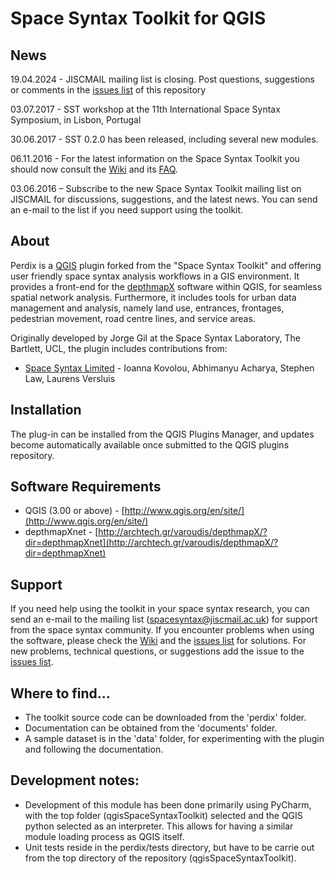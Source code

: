 # Space Syntax Toolkit for QGIS

## News
19.04.2024 - JISCMAIL mailing list is closing. Post questions, suggestions or comments in the [issues list](https://github.com/SpaceGroupUCL/qgisSpaceSyntaxToolkit/issues) of this repository

03.07.2017 - SST workshop at the 11th International Space Syntax Symposium, in Lisbon, Portugal

30.06.2017 - SST 0.2.0 has been released, including several new modules.

06.11.2016 - For the latest information on the Space Syntax Toolkit you should now consult the [Wiki](https://github.com/SpaceGroupUCL/qgisSpaceSyntaxToolkit/wiki) and its [FAQ](https://github.com/SpaceGroupUCL/qgisSpaceSyntaxToolkit/wiki).

03.06.2016 – Subscribe to the new Space Syntax Toolkit mailing list on JISCMAIL for discussions, suggestions, and the latest news. You can send an e-mail to the list if you need support using the toolkit.

## About
Perdix is a [QGIS](http://www.qgis.org/en/site/) plugin forked from the "Space Syntax Toolkit" and offering user friendly space syntax analysis workflows in a GIS environment. It provides a front-end for the [depthmapX](https://varoudis.github.io/depthmapX/) software within QGIS, for seamless spatial network analysis. Furthermore, it includes tools for urban data management and analysis, namely land use, entrances, frontages, pedestrian movement, road centre lines, and service areas.

Originally developed by Jorge Gil at the Space Syntax Laboratory, The Bartlett, UCL, the plugin includes contributions from:
* [Space Syntax Limited](https://github.com/spacesyntax) - Ioanna Kovolou, Abhimanyu Acharya, Stephen Law, Laurens Versluis

## Installation
The plug-in can be installed from the QGIS Plugins Manager, and updates become automatically available once submitted to the QGIS plugins repository.

## Software Requirements
* QGIS (3.00 or above) - [http://www.qgis.org/en/site/](http://www.qgis.org/en/site/)
* depthmapXnet - [http://archtech.gr/varoudis/depthmapX/?dir=depthmapXnet](http://archtech.gr/varoudis/depthmapX/?dir=depthmapXnet)

## Support
If you need help using the toolkit in your space syntax research, you can send an e-mail to the mailing list (spacesyntax@jiscmail.ac.uk) for support from the space syntax community.
If you encounter problems when using the software, please check the [Wiki](https://github.com/SpaceGroupUCL/qgisSpaceSyntaxToolkit/wiki) and the [issues list](https://github.com/SpaceGroupUCL/qgisSpaceSyntaxToolkit/issues) for solutions.
For new problems, technical questions, or suggestions add the issue to the [issues list](https://github.com/SpaceGroupUCL/qgisSpaceSyntaxToolkit/issues).

## Where to find...
* The toolkit source code can be downloaded from the 'perdix' folder.
* Documentation can be obtained from the 'documents' folder.
* A sample dataset is in the 'data' folder, for experimenting with the plugin and following the documentation.

## Development notes:
* Development of this module has been done primarily using PyCharm, with the top folder (qgisSpaceSyntaxToolkit) selected and the QGIS python selected as an interpreter. This allows for having a similar module loading process as QGIS itself.
* Unit tests reside in the perdix/tests directory, but have to be carrie out from the top directory of the repository (qgisSpaceSyntaxToolkit).
